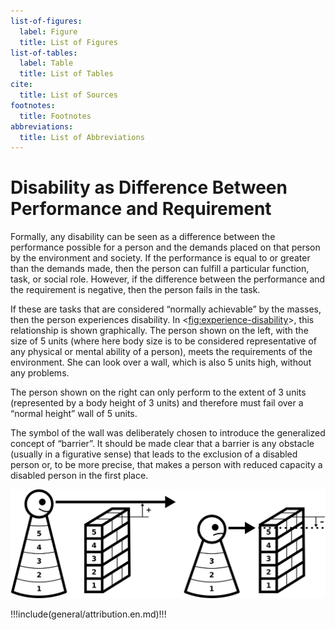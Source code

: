 ```yaml
---
list-of-figures:
  label: Figure
  title: List of Figures
list-of-tables:
  label: Table
  title: List of Tables
cite:
  title: List of Sources
footnotes:
  title: Footnotes
abbreviations:
  title: List of Abbreviations
---
```


# Disability as Difference Between Performance and Requirement

Formally, any disability can be seen as a difference between the performance possible for a person and the demands placed on that person by the environment and society.
If the performance is equal to or greater than the demands made, then the person can fulfill a particular function, task, or social role.
However, if the difference between the performance and the requirement is negative, then the person fails in the task.

If these are tasks that are considered “normally achievable” by the masses, then the person experiences disability.
In <<fig:experience-disability>>, this relationship is shown graphically.
The person shown on the left, with the size of $5$ units (where here body size is to be considered representative of any physical or mental ability of a person), meets the requirements of the environment.
She can look over a wall, which is also $5$ units high, without any problems.

The person shown on the right can only perform to the extent of $3$ units (represented by a body height of $3$ units) and therefore must fail over a “normal height” wall of $5$ units.

The symbol of the wall was deliberately chosen to introduce the generalized concept of “barrier”.
It should be made clear that a barrier is any obstacle (usually in a figurative sense) that leads to the exclusion of a disabled person or, to be more precise, that makes a person with reduced capacity a disabled person in the first place.

![Disability is experienced when one's own performance is less than the task set by the environment or society.](./pics/03/behinderung-leistung-umgebung.svg "experience-disability#Disability is experienced when one's own performance is less than the task set by the environment or society [@zagler:2008].")

!!!include(general/attribution.en.md)!!!
